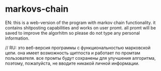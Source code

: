 # markovs-chain
EN: 
this is a web-version of the program with markov chain functionality. it contains shitposting capabilities and works on user promt. all promt will be saved to improve the algorhitm so please do not type any personal information.

//
RU:
это веб-версия программы с функциональностью марковской цепи. она имеет возможность щитпоста и работает по промтам пользователя. все промты будут сохранены для улучшения алгоритма, поэтому, пожалуйста, не вводите никакой личной информации.
